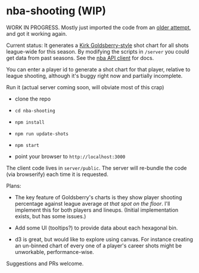 # nba-shooting (WIP)

WORK IN PROGRESS. Mostly just imported the code from an [older attempt](https://github.com/nickb1080/nba-shooting-chart), and got it working again. 

Current status:
It generates a [Kirk Goldsberry-style](https://twitter.com/kirkgoldsberry/status/669221652580794368) shot chart for all shots league-wide for this season. By modifying the scripts in `/server` you could get data from past seasons. See the [nba API client](https://github.com/nickb1080/nba) for docs.

You can enter a player id to generate a shot chart for that player, relative to league shooting, although it's buggy right now and partially incomplete.

Run it (actual server coming soon, will obviate most of this crap)
- clone the repo
- `cd nba-shooting`
- `npm install`
- `npm run update-shots`
- `npm start`

- point your browser to `http://localhost:3000`

The client code lives in `server/public`. The server will re-bundle the code (via browserify) each time it is requested.

Plans:
- The key feature of Goldsberry's charts is they show player shooting percentage against league average _at that spot on the floor_. I'll implement this for both players and lineups. (Initial implementation exists, but has some issues.)

- Add some UI (tooltips?) to provide data about each hexagonal bin.

- d3 is great, but would like to explore using canvas. For instance creating an un-binned chart of every one of a player's career shots might be unworkable, performance-wise.

Suggestions and PRs welcome.

